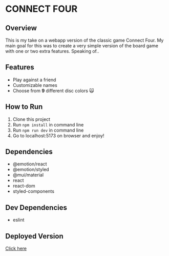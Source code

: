 # CONNECT FOUR

## Overview
This is my take on a webapp version of the classic game Connect Four. My main goal for this was to create a very simple version of the board game with one or two extra features. Speaking of..

## Features
- Play against a friend
- Customizable names
- Choose from **9** different disc colors 🙀


## How to Run
1. Clone this project
2. Run ```npm install``` in command line
3. Run ```npm run dev``` in command line
4. Go to localhost:5173 on browser and enjoy!

## Dependencies
- @emotion/react
- @emotion/styled
- @mui/material
- react
- react-dom
- styled-components

## Dev Dependencies
- eslint

## Deployed Version
[Click here](connect4ka.netlify.app)